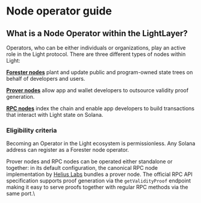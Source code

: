 # Node operator guide

## What is a Node Operator within the LightLayer?[​](https://docs.eigenlayer.xyz/eigenlayer/operator-guides/operator-introduction#what-is-a-node-operator-within-eigenlayer) <a href="#what-is-a-node-operator-within-eigenlayer" id="what-is-a-node-operator-within-eigenlayer"></a>

Operators, who can be either individuals or organizations, play an active role in the Light protocol. There are three different types of nodes within Light:

[**Forester nodes**](run-a-node/forester-nodes.md) plant and update public and program-owned state trees on behalf of developers and users.

[**Prover nodes**](run-a-node/prover-nodes.md) allow app and wallet developers to outsource validity proof generation.

[**RPC nodes**](run-a-node/rpc-nodes.md) index the chain and enable app developers to build transactions that interact with Light state on Solana.

### Eligibility criteria&#x20;

Becoming an Operator in the Light ecosystem is permissionless. Any Solana address can register as a Forester node operator.&#x20;

Prover nodes and RPC nodes can be operated either standalone or together: in its default configuration, the canonical RPC node implementation by [Helius Labs](https://github.com/helius-labs/photon) bundles a prover node. The official RPC API specification supports proof generation via the `getValidityProof` endpoint making it easy to serve proofs together with regular RPC methods via the same port.\






